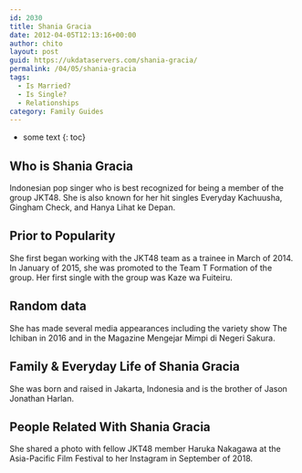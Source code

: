 ```yaml
---
id: 2030
title: Shania Gracia
date: 2012-04-05T12:13:16+00:00
author: chito
layout: post
guid: https://ukdataservers.com/shania-gracia/
permalink: /04/05/shania-gracia
tags:
  - Is Married?
  - Is Single?
  - Relationships
category: Family Guides
---
```


* some text
{: toc}
          
          
## Who is  Shania Gracia
                  
                  
                  
Indonesian pop singer who is best recognized for being a member of the group JKT48. She is also known for her hit singles Everyday Kachuusha, Gingham Check, and Hanya Lihat ke Depan. 
                  
                
                
                
## Prior to Popularity 
                  
                  
                  
She first began working with the JKT48 team as a trainee in March of 2014. In January of 2015, she was promoted to the Team T Formation of the group. Her first single with the group was Kaze wa Fuiteiru. 
                  
                
                
                
## Random data 
                  
                  
                  
She has made several media appearances including the variety show The Ichiban in 2016 and in the Magazine Mengejar Mimpi di Negeri Sakura. 
                  
                
                
                
## Family & Everyday Life of Shania Gracia
                  
                  
                  
She was born and raised in Jakarta, Indonesia and is the brother of Jason Jonathan Harlan. 
                  
                
                
                
## People Related With  Shania Gracia
                  
                  
                  
She shared a photo with fellow JKT48 member Haruka Nakagawa at the Asia-Pacific Film Festival to her Instagram in September of 2018. 
                  
                
              
            
          
          
          
    
    
  
